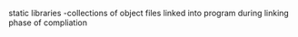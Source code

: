 static libraries -collections of object files linked into program during linking phase of compliation
